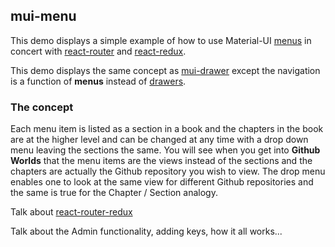 
## mui-menu

This demo displays a simple example of how to use Material-UI
[menus](https://material-ui.com/demos/menus/) in concert with
[react-router](https://github.com/ReactTraining/react-router)
and
[react-redux](https://github.com/reduxjs/react-redux).

This demo displays the same concept as
[mui-drawer](https://github.com/stormasm/mui-tutorial-demo/tree/master/mui-drawer) except the navigation is a function of **menus** instead of
[drawers](https://material-ui.com/demos/drawers/).

### The concept

Each menu item is listed as a section in a book and the chapters in
the book are at the higher level and can be changed at any time
with a drop down menu leaving the sections the same.  You will see
when you get into **Github Worlds** that the menu items are the views
instead of the sections and the chapters are actually the Github
repository you wish to view.  The drop menu enables one to look at
the same view for different Github repositories and the same is
true for the Chapter / Section analogy. 

Talk about
[react-router-redux](https://github.com/ReactTraining/react-router/tree/master/packages/react-router-redux)

Talk about the Admin functionality, adding keys, how it all works...
